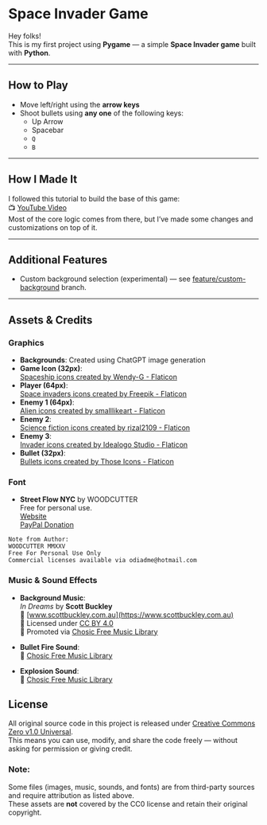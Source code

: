 # Space Invader Game 


Hey folks!  
This is my first project using **Pygame** — a simple **Space Invader game** built with **Python**.

---

## How to Play

- Move left/right using the **arrow keys**
- Shoot bullets using **any one** of the following keys:
  - Up Arrow
  - Spacebar
  - `Q`
  - `B`

---

## How I Made It

I followed this tutorial to build the base of this game:  
📺 [YouTube Video](https://youtu.be/FfWpgLFMI7w?feature=shared)  
Most of the core logic comes from there, but I’ve made some changes and customizations on top of it.

---

## Additional Features

- Custom background selection (experimental) — see [feature/custom-background](https://github.com/rxy4ou/Space_invader_game/tree/feature/custom-background) branch.
  
---

## Assets & Credits

### Graphics

- **Backgrounds**: Created using ChatGPT image generation
- **Game Icon (32px)**:  
  [Spaceship icons created by Wendy-G - Flaticon](https://www.flaticon.com/free-icons/spaceship)
- **Player (64px)**:  
  [Space invaders icons created by Freepik - Flaticon](https://www.flaticon.com/free-icons/space-invaders)
- **Enemy 1 (64px)**:  
  [Alien icons created by smalllikeart - Flaticon](https://www.flaticon.com/free-icons/alien)
- **Enemy 2**:  
  [Science fiction icons created by rizal2109 - Flaticon](https://www.flaticon.com/free-icons/science-fiction)
- **Enemy 3**:  
  [Invader icons created by Idealogo Studio - Flaticon](https://www.flaticon.com/free-icons/invader)
- **Bullet (32px)**:  
  [Bullets icons created by Those Icons - Flaticon](https://www.flaticon.com/free-icons/bullets)

### Font

- **Street Flow NYC** by WOODCUTTER  
  Free for personal use.  
  [Website](http://www.woodcutter.es)  
  [PayPal Donation](https://www.paypal.me/woodcuttermanero)

```text
Note from Author:
WOODCUTTER MMXXV
Free For Personal Use Only
Commercial licenses available via odiadme@hotmail.com
```

### Music & Sound Effects

- **Background Music**:  
  *In Dreams* by **Scott Buckley**  
  🔗 [www.scottbuckley.com.au](https://www.scottbuckley.com.au)  
  🔗 Licensed under [CC BY 4.0](https://creativecommons.org/licenses/by/4.0/)  
  🔗 Promoted via [Chosic Free Music Library](https://www.chosic.com/free-music/all/)

- **Bullet Fire Sound**:  
  🔗 [Chosic Free Music Library](https://www.chosic.com/free-music/all/)

- **Explosion Sound**:  
  🔗 [Chosic Free Music Library](https://www.chosic.com/free-music/all/)

## License

All original source code in this project is released under [Creative Commons Zero v1.0 Universal](https://creativecommons.org/publicdomain/zero/1.0/).  
This means you can use, modify, and share the code freely — without asking for permission or giving credit.

### **Note**:  
Some files (images, music, sounds, and fonts) are from third-party sources and require attribution as listed above.  
These assets are **not** covered by the CC0 license and retain their original copyright.
